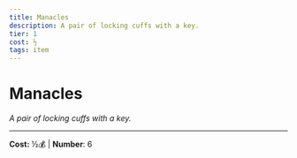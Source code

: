 ```yaml
---
title: Manacles
description: A pair of locking cuffs with a key.
tier: 1
cost: ½
tags: item
---
```

# Manacles

_A pair of locking cuffs with a key._

___
**Cost:** ½💰 | **Number**: 6
